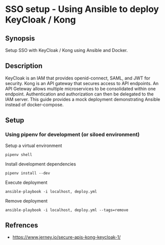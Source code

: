 # SSO setup - Using Ansible to deploy KeyCloak / Kong


## Synopsis

Setup SSO with KeyCloak / Kong using Ansible and Docker.


## Description

KeyCloak is an IAM that provides openid-connect, SAML, and JWT for security. Kong is an API gateway
that secures access to API endpoints. An API Geteway allows multiple microservices to be consolidated
within one endpoint. Authentication and authorization can then be delegated to the IAM server. This
guide provides a mock deployment demonstrating Ansible instead of docker-compose.


## Setup

### Using pipenv for development (or siloed environment)

Setup a virtual environment
```
pipenv shell
```

Install development dependencies
```
pipenv install --dev
```

Execute deployment
```
ansible-playbook -i localhost, deploy.yml
```

Remove deployment
```
ansible-playbook -i localhost, deploy.yml --tags=remove
```


## Refrences
- https://www.jerney.io/secure-apis-kong-keycloak-1/
